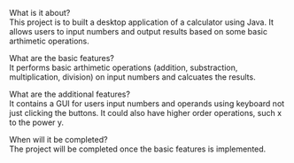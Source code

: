 What is it about?<br />
This project is to built a desktop application of a calculator using Java. It allows users to input numbers and output
results based on some basic arthimetic operations.

What are the basic features?<br />
It performs basic arthimetic operations (addition, substraction, multiplication, division) on input numbers and
calcuates the results.

What are the additional features?<br />
It contains a GUI for users input numbers and operands using keyboard not just clicking the buttons. It could also have
higher order operations, such x to the power y.

When will it be completed?<br />
The project will be completed once the basic features is implemented.